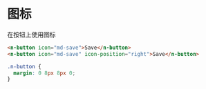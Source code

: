 # 图标
在按钮上使用图标
```html
<n-button icon="md-save">Save</n-button>
<n-button icon="md-save" icon-position="right">Save</n-button>
```
```css
.n-button {
  margin: 0 8px 8px 0;
}
```